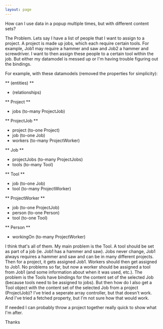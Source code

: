 ```yaml
---
layout: page
---
```



How can I use data in a popup multiple times, but with different content sets?

The Problem. Lets say I have a list of people that I want to assign to a project. A project is made up jobs, which each require certain tools. For example, Job1 may require a hammer and saw and Job2 a hammer and screwdriver. I want to then assign these people to a certain tool within the job. But either my datamodel is messed up or I'm having trouble figuring out the bindings.

For example, with these datamodels (removed the properties for simplicity):

** (entities) **

* (relationships)


** Project **

* jobs (to-many P<nowiki/>rojectJob)


** P<nowiki/>rojectJob **

* project (to-one Project)
* job (to-one Job)
* workers (to-many P<nowiki/>rojectWorker)


** Job **

* projectJobs (to-many P<nowiki/>rojectJobs)
* tools (to-many Tool)


** Tool **

* job (to-one Job)
* tool (to-many P<nowiki/>rojectWorker)


** P<nowiki/>rojectWorker **

* job (to-one P<nowiki/>rojectJob)
* person (to-one Person)
* tool (to-one Tool)


** Person **

* workingOn (to-many P<nowiki/>rojectWorker)


I think that's all of them. My main problem is the Tool. A tool should be set as part of a job (ie. Job1 has a hammer and saw). Jobs never change, Job1 always requires a hammer and saw and can be in many different projects. Then for a project, it gets assigned Job1. Workers should then get assigned to Job1. No problems so far, but now a worker should be assigned a tool from Job1 (and some information about when it was used, etc.). The problem is the Tools have bindings for the content set of the selected Job (because tools need to be assigned to jobs). But then how do I also get a Tool object with the content set of the selected Job from a project (P<nowiki/>rojectJob)? I've tried a seperate array controller, but that doesn't work. And I've tried a fetched property, but I'm not sure how that would work.

If needed I can probably throw a project together really quick to show what I'm after.

Thanks

